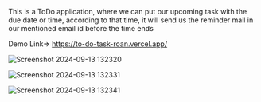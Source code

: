 This is a ToDo application, where we can put our upcoming task with the due date or time, according to that time, it will send us the reminder mail in our mentioned email id before the time ends

Demo Link=> https://to-do-task-roan.vercel.app/

![Screenshot 2024-09-13 132320](https://github.com/user-attachments/assets/c39b6586-1572-4c17-9cc3-b9257e3c0ad7)

![Screenshot 2024-09-13 132331](https://github.com/user-attachments/assets/0aacc100-f52b-48c1-b96c-c110d0982a1e)

![Screenshot 2024-09-13 132341](https://github.com/user-attachments/assets/78f8f3ce-3779-4476-ba40-535a56c7badc)

